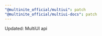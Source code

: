 ```yaml
---
"@multinite_official/multiui": patch
"@multinite_official/multiui-docs": patch
---
```


Updated: MultiUI api
